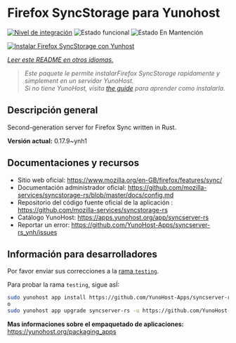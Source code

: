 <!--
Este archivo README esta generado automaticamente<https://github.com/YunoHost/apps/tree/master/tools/readme_generator>
No se debe editar a mano.
-->

# Firefox SyncStorage para Yunohost

[![Nivel de integración](https://dash.yunohost.org/integration/syncserver-rs.svg)](https://ci-apps.yunohost.org/ci/apps/syncserver-rs/) ![Estado funcional](https://ci-apps.yunohost.org/ci/badges/syncserver-rs.status.svg) ![Estado En Mantención](https://ci-apps.yunohost.org/ci/badges/syncserver-rs.maintain.svg)

[![Instalar Firefox SyncStorage con Yunhost](https://install-app.yunohost.org/install-with-yunohost.svg)](https://install-app.yunohost.org/?app=syncserver-rs)

*[Leer este README en otros idiomas.](./ALL_README.md)*

> *Este paquete le permite instalarFirefox SyncStorage rapidamente y simplement en un servidor YunoHost.*  
> *Si no tiene YunoHost, visita [the guide](https://yunohost.org/install) para aprender como instalarla.*

## Descripción general

Second-generation server for Firefox Sync written in Rust.


**Versión actual:** 0.17.9~ynh1
## Documentaciones y recursos

- Sitio web oficial: <https://www.mozilla.org/en-GB/firefox/features/sync/>
- Documentación administrador oficial: <https://github.com/mozilla-services/syncstorage-rs/blob/master/docs/config.md>
- Repositorio del código fuente oficial de la aplicación : <https://github.com/mozilla-services/syncstorage-rs>
- Catálogo YunoHost: <https://apps.yunohost.org/app/syncserver-rs>
- Reportar un error: <https://github.com/YunoHost-Apps/syncserver-rs_ynh/issues>

## Información para desarrolladores

Por favor enviar sus correcciones a la [rama `testing`](https://github.com/YunoHost-Apps/syncserver-rs_ynh/tree/testing).

Para probar la rama `testing`, sigue asÍ:

```bash
sudo yunohost app install https://github.com/YunoHost-Apps/syncserver-rs_ynh/tree/testing --debug
o
sudo yunohost app upgrade syncserver-rs -u https://github.com/YunoHost-Apps/syncserver-rs_ynh/tree/testing --debug
```

**Mas informaciones sobre el empaquetado de aplicaciones:** <https://yunohost.org/packaging_apps>
